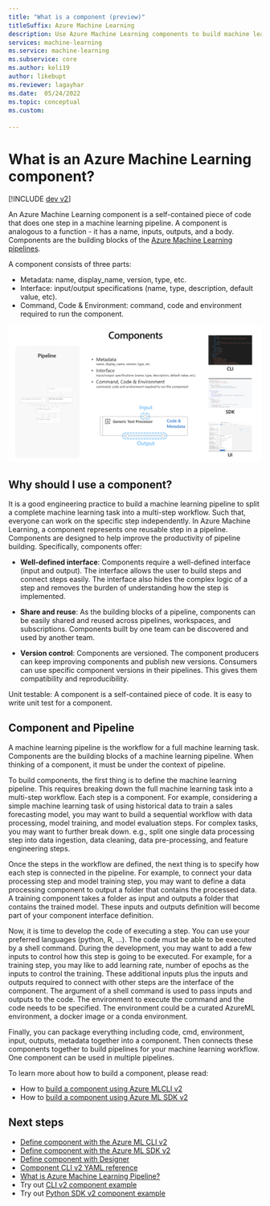```yaml
---
title: "What is a component (preview)" 
titleSuffix: Azure Machine Learning
description: Use Azure Machine Learning components to build machine learning pipelines.
services: machine-learning
ms.service: machine-learning
ms.subservice: core
ms.author: keli19
author: likebupt
ms.reviewer: lagayhar
ms.date:  05/24/2022
ms.topic: conceptual
ms.custom: 

---
```

# What is an Azure Machine Learning component?

[!INCLUDE [dev v2](../../includes/machine-learning-dev-v2.md)]

An Azure Machine Learning component is a self-contained piece of code that does one step in a machine learning pipeline. A component is analogous to a function - it has a name, inputs, outputs, and a body. Components are the building blocks of the [Azure Machine Learning pipelines](concept-ml-pipelines.md).

A component consists of three parts:

- Metadata: name, display_name, version, type, etc.
- Interface: input/output specifications (name, type, description, default value, etc).
- Command, Code & Environment: command, code and environment required to run the component.

![component](./media/concept-component/component.png)


## Why should I use a component?

It is a good engineering practice to build a machine learning pipeline to split a complete machine learning task into a multi-step workflow. Such that, everyone can work on the specific step independently. In Azure Machine Learning, a component represents one reusable step in a pipeline.  Components are designed to help improve the productivity of pipeline building. Specifically, components offer:  

- **Well-defined interface**: Components require a well-defined interface (input and output). The interface allows the user to build steps and connect steps easily. The interface also hides the complex logic of a step and removes the burden of understanding how the step is implemented. 

- **Share and reuse**: As the building blocks of a pipeline, components can be easily shared and reused across pipelines, workspaces, and subscriptions. Components built by one team can be discovered and used by another team.  

- **Version control**: Components are versioned. The component producers can keep improving components and publish new versions. Consumers can use specific component versions in their pipelines. This gives them compatibility and reproducibility. 

Unit testable: A component is a self-contained piece of code. It is easy to write unit test for a component. 

## Component and Pipeline

A machine learning pipeline is the workflow for a full machine learning task. Components are the building blocks of a machine learning pipeline. When thinking of a component, it must be under the context of pipeline.  

To build components, the first thing is to define the machine learning pipeline. This requires breaking down the full machine learning task into a multi-step workflow. Each step is a component. For example, considering a simple machine learning task of using historical data to train a sales forecasting model, you may want to build a sequential workflow with data processing, model training, and model evaluation steps. For complex tasks, you may want to further break down. e.g., split one single data processing step into data ingestion, data cleaning, data pre-processing, and feature engineering steps.  

Once the steps in the workflow are defined, the next thing is to specify how each step is connected in the pipeline. For example, to connect your data processing step and model training step, you may want to define a data processing component to output a folder that contains the processed data. A training component takes a folder as input and outputs a folder that contains the trained model. These inputs and outputs definition will become part of your component interface definition.

Now, it is time to develop the code of executing a step. You can use your preferred languages (python, R, ...). The code must be able to be executed by a shell command. During the development, you may want to add a few inputs to control how this step is going to be executed. For example, for a training step, you may like to add learning rate, number of epochs as the inputs to control the training. These additional inputs plus the inputs and outputs required to connect with other steps are the interface of the component. The argument of a shell command is used to pass inputs and outputs to the code. The environment to execute the command and the code needs to be specified. The environment could be a curated AzureML environment, a docker image or a conda environment.

Finally, you can package everything including code, cmd, environment, input, outputs, metadata together into a component. Then connects these components together to build pipelines for your machine learning workflow. One component can be used in multiple pipelines. 

To learn more about how to build a component, please read:

- How to [build a component using Azure MLCLI v2](how-to-create-component-pipelines-cli.md)
- How to [build a component using Azure ML SDK v2](how-to-create-component-pipeline-python.md)

## Next steps


- [Define component with the Azure ML CLI v2](./how-to-create-component-pipelines-cli.md)
- [Define component with the Azure ML SDK v2](./how-to-create-component-pipeline-python.md)
- [Define component with Designer](./how-to-create-component-pipelines-ui.md)
- [Component CLI v2 YAML reference](/reference-yaml-component-command.md)
- [What is Azure Machine Learning Pipeline?](concept-ml-pipelines.md)
- Try out [CLI v2 component example](https://github.com/Azure/azureml-examples/tree/sdk-preview/cli/jobs/pipelines-with-components)
- Try out [Python SDK v2 component example](https://github.com/Azure/azureml-examples/tree/sdk-preview/sdk/jobs/pipelines)
